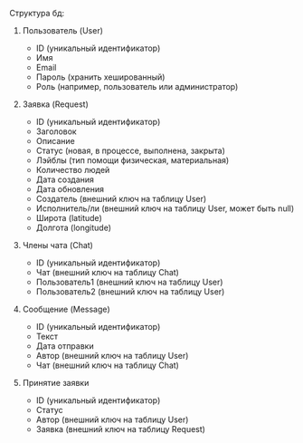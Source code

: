 Структура бд:
1) Пользователь (User)
    * ID (уникальный идентификатор)
    * Имя
    * Email
    * Пароль (хранить хешированный)
    * Роль (например, пользователь или администратор)

2) Заявка (Request)
    * ID (уникальный идентификатор)
    * Заголовок
    * Описание
    * Статус (новая, в процессе, выполнена, закрыта)
    * Лэйблы (тип помощи физическая, материальная)
    * Количество людей
    * Дата создания
    * Дата обновления
    * Создатель (внешний ключ на таблицу User)
    * Исполнитель/ли (внешний ключ на таблицу User, может быть null)
    * Широта (latitude)
    * Долгота (longitude)

4) Члены чата (Chat)
    * ID (уникальный идентификатор)
    * Чат (внешний ключ на таблицу Chat)
    * Пользователь1 (внешний ключ на таблицу User)
    * Пользователь2 (внешний ключ на таблицу User)

5) Сообщение (Message)
    * ID (уникальный идентификатор)
    * Текст
    * Дата отправки
    * Автор (внешний ключ на таблицу User)
    * Чат (внешний ключ на таблицу Chat)

6) Принятие заявки
      * ID (уникальный идентификатор)
      * Статус
      * Автор (внешний ключ на таблицу User)
      * Заявка (внешний ключ на таблицу Request)